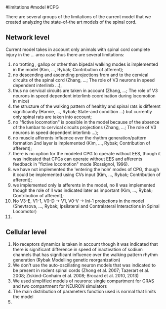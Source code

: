 #limitations 
#model 
#CPG 


There are several groups of the limitations of the current model that we created analyzing the state-of-the art models of the spinal cord.

## Network level 

Current model takes in account only animals with spinal cord complete injury in the ... area case thus there are several limitations: 
1. no trotting , gallop or other than bipedal walking modes is implemented in the model (Kim, ..., Rybak; Contribution of afferent);
2. no descending and ascending projections from and to the cervical circuits of the spinal cord (Zhang, ...; The role of V3 neurons in speed dependent interlimb ...), 
3. thus no cervical circuits are taken in account (Zhang, ...; The role of V3 neurons in speed dependent interlimb coordination during locomotion in mice)
4. the structure of the walking pattern of healthy and spinal rats is different significantly (Harnie, ..., Rybak; State-and condition ...) but currently only spinal rats are taken into account; 
5. no "fictive locomotion" is possible in the model because of the absence of the lumbar to cervical circuits projections (Zhang, ...; The role of V3 neurons in speed dependent interlimb ...); 
6. no muscle afferents influence over the rhythm generation/pattern formation 2nd layer is implemented (Kim, ..., Rybak; Contribution of afferent); 
7. there is no option for the modeled CPG to operate without EES, though it was indicated that CPGs can operate without EES and afferents feedback in "fictive locomotion" mode (Rossignol, 1996).
8. we have not implemented the 'entering the hole' modes of CPG, though it could be implemented using CVs input (Kim, ..., Rybak; Contribution of afferent);
9. we implemented only Ia afferents in the model, no II was implemented though the role of II was indicated later as important (Kim, ..., Rybak; Contribution of afferent);
10. No V3-E, V1-1, V0-D -> V1, V0-V -> Ini-1 projections in the model (Shevtsova, ..., Rybak; Ipsilateral and Contralateral Interactions in Spinal Locomotor)
11. 

## Cellular level
1. No receptors dynamics is taken in account though it was indicated that there is significant difference in speed of inactivation of sodium channels that has significant influence over the walking pattern rhythm generation (Rybak Modelling genetic reorganization)
2. We don't use the auto-oscillating neuron models that was indicated to be present in rodent spinal cords (Zhong et al. 2007; Tazerart et al. 2008; Ziskind-Conhaim et al. 2008; Brocard et al. 2010, 2013)
3. We used simplified models of neurons: single compartment for GRAS and two compartment for NEURON simulators
4. The main distribution of parameters function used is normal that limits the model
5. 
 

